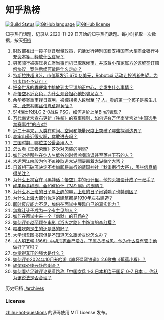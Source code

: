 # 知乎热榜
[![Build Status](https://github.com/ToWeLong/zhihu-hot-questions/workflows/CI/badge.svg)](https://github.com/ToWeLong/zhihu-hot-questions/actions)
[![GitHub language](https://img.shields.io/badge/language-golang-orange.svg)](https://golang.org/)
[![GitHub license](https://img.shields.io/github/license/ToWeLong/zhihu-hot-questions)](https://github.com/ToWeLong/zhihu-hot-questions/blob/main/LICENSE)

知乎热门话题，记录从 2020-11-29 日开始的知乎热门话题。每小时抓取一次数据，按天[归档](./archives)

<!-- BEGIN -->

1. [财政部推出一揽子财政增量政策，包括发行特别国债支持国有大型商业银行补充资本等，释放什么信号？](https://www.zhihu.com/question/826896610)
1. [男孩骑行被碾压身亡案当事司机已取保候审，并取得小孩家属方的谅解签订赔偿协议，案件后续可能是什么走向？](https://www.zhihu.com/question/822478022)
1. [特斯拉跌超 8%，市值蒸发近 670 亿美元，Robotaxi 活动让投资者失望，为何市场不予认可？](https://www.zhihu.com/question/821523443)
1. [把全世界的粪便集中排放到太平洋的正中心，会发生什么事情？](https://www.zhihu.com/question/770307561)
1. [孙悟空不近女色，为什么观音担心他拐骗龙女？](https://www.zhihu.com/question/518395174)
1. [余华英案重审择日宣判，被控拐卖人数增至 17 人，卖的第一个孩子是亲生儿子，此案有哪些信息值得关注？](https://www.zhihu.com/question/813749564)
1. [S14瑞士轮BLG 2-0战胜 PSG，如何评价上单Bin的表现？](https://www.zhihu.com/question/822445413)
1. [万代南梦宫宣布更新《铁拳》的赛事规则，如何评价万代南梦宫对“中国选手禁赛事件”的应对?](https://www.zhihu.com/question/794418748)
1. [近二十年来，人类在时间、空间和能量尺度上突破了哪些探测边界？](https://www.zhihu.com/question/814172496)
1. [哀牢山最近很火啊，你敢进去吗？](https://www.zhihu.com/question/766935672)
1. [三国时期，哪位主公最会用人？](https://www.zhihu.com/question/626102555)
1. [怎么看《王者荣耀》这次对肉装的削弱?](https://www.zhihu.com/question/785505383)
1. [如何对待那些在你人生低谷的时候冷嘲热讽甚至落井下石的人？](https://www.zhihu.com/question/779258584)
1. [大运河江南段为何不直接取道太湖而要围着太湖绕个大弯？](https://www.zhihu.com/question/25847406)
1. [日首相石破茂决定不参加即将举行的靖国神社「秋季例行大祭」，哪些信息值得关注？](https://www.zhihu.com/question/817465027)
1. [为什么王灵官在《黑神话：悟空》中的设计里，他的头被设计成了一张手？](https://www.zhihu.com/question/666829305)
1. [如果你是编剧，会如何设计《749 局》的剧情？](https://www.zhihu.com/question/807463176)
1. [为什么不上班的日子早上醒的早，上班的日子闹钟响了也特别困？](https://www.zhihu.com/question/788550673)
1. [为什么上海大部分优秀的建筑都是1930年左右建造？](https://www.zhihu.com/question/267256430)
1. [即时反应能力不足，如何在面试中展现自己的真实能力？](https://www.zhihu.com/question/668869055)
1. [怎样让孩子成为一个有主见的人？](https://www.zhihu.com/question/778114884)
1. [如何在面试中来一个「幽默」的开场白?](https://www.zhihu.com/question/788847974)
1. [如何评价赵丽颖在电影《浴火之路》中饰演的李红樱？](https://www.zhihu.com/question/673389973)
1. [喂猫吃肉是生的还是熟的好？](https://www.zhihu.com/question/668075530)
1. [大学想去图书馆但是不知道怎么跟舍友说怎么办？](https://www.zhihu.com/question/679711890)
1. [《大明王朝 1566》中胡宗宪自己没贪，下属贪墨成风，他为什么没有管？他做好了官吗？](https://www.zhihu.com/question/667017375)
1. [你觉得真正的强大是什么？](https://www.zhihu.com/question/665235154)
1. [如何评价2024年10月米哈游《崩坏星穹铁道》2.6歌曲《蕉蕉小猴》？](https://www.zhihu.com/question/822625577)
1. [如何评价德云社的谢金？](https://www.zhihu.com/question/390495808)
1. [如何看待足球评论员董路称「中国女乒 1-3 日本相当于国足 0-7 日本」，你认为该说法是否合理？](https://www.zhihu.com/question/812273172)

<!-- END -->

历史归档 [./archives](./archives)


### License
[zhihu-hot-questions](https://github.com/towelong/zhihu-hot-questions) 的源码使用 MIT License 发布。